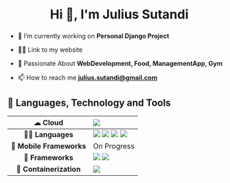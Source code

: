 <h1 align="center">Hi 👋,  I'm Julius Sutandi </h1>
<h3 align="center"></h3>

- 🔭 I’m currently working on **Personal Django Project**

- 👨‍💻 Link to my website

- 💬 Passionate About **WebDevelopment, Food, ManagementApp, Gym**

- 📫 How to reach me **julius.sutandi@gmail.com**

## 🚀 Languages, Technology and Tools 

| **☁ Cloud**             	| <img src="https://img.shields.io/badge/Amazon_AWS-232F3E?style=for-the-badge&logo=amazon-aws&logoColor=white"> 
|:-------------------------:	|:---------------------------------------------------------------------------------------------------------------------------------------------------------------------------------------------------------------------------------------------------------------------------------------------------------------------------------------------------------------------------------------------------------------------------------------------------------------------------------------------------------------------------------------------------------------------------------------------------------------------------------------------------------------------------------------------------------------------------------------------------------------------------------------------------------------------------------------------------------	|
| **👩‍💻 Languages**        	| <img src="https://img.shields.io/badge/Python-14354C?style=for-the-badge&logo=python&logoColor=white"> <img src="https://img.shields.io/badge/HTML5-E34F26?style=for-the-badge&logo=html5&logoColor=white"> <img src="https://img.shields.io/badge/CSS3-1572B6?style=for-the-badge&logo=css3&logoColor=white"> <img src="https://img.shields.io/badge/JavaScript-323330?style=for-the-badge&logo=javascript&logoColor=F7DF1E"> 	|
| **📱 Mobile Frameworks** 	|  On Progress  |
| **🚀 Frameworks**        	|  <img src="https://img.shields.io/badge/Django-092E20?style=for-the-badge&logo=django&logoColor=white"> <img src="https://img.shields.io/badge/React-61DAFB?style=for-the-badge&logo=react&logoColor=white">  |
|**🐳 Containerization**|<img src="https://img.shields.io/badge/Docker-2496ED?style=for-the-badge&logo=docker&logoColor=white">|

